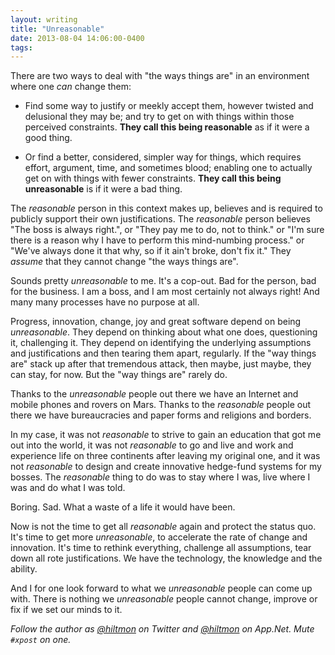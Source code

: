 ```yaml
---
layout: writing
title: "Unreasonable"
date: 2013-08-04 14:06:00-0400
tags: 
---
```


There are two ways to deal with "the ways things are" in an environment where one *can* change them:

* Find some way to justify or meekly accept them, however twisted and delusional they may be; and try to get on with things within those perceived constraints. **They call this being reasonable** as if it were a good thing.

* Or find a better, considered, simpler way for things, which requires effort, argument, time, and sometimes blood; enabling one to actually get on with things with fewer constraints. **They call this being unreasonable** is if it were a bad thing.

The *reasonable* person in this context makes up, believes and is required to publicly support their own justifications. The *reasonable* person believes "The boss is always right.", or "They pay me to do, not to think." or "I'm sure there is a reason why I have to perform this mind-numbing process." or "We've always done it that why, so if it ain't broke, don't fix it." They *assume* that they cannot change "the ways things are".

Sounds pretty *unreasonable* to me. It's a cop-out. Bad for the person, bad for the business. I am a boss, and I am most certainly not always right! And many many processes have no purpose at all.

Progress, innovation, change, joy and great software depend on being *unreasonable*. They depend on thinking about what one does, questioning it, challenging it. They depend on identifying the underlying assumptions and justifications and then tearing them apart, regularly. If the "way things are" stack up after that tremendous attack, then maybe, just maybe, they can stay, for now. But the "way things are" rarely do.

Thanks to the *unreasonable* people out there we have an Internet and mobile phones and rovers on Mars. Thanks to the *reasonable* people out there we have bureaucracies and paper forms and religions and borders.

In my case, it was not *reasonable* to strive to gain an education that got me out into the world, it was not *reasonable* to go and live and work and experience life on three continents after leaving my original one, and it was not *reasonable* to design and create innovative hedge-fund systems for my bosses. The *reasonable* thing to do was to stay where I was, live where I was and do what I was told.

Boring. Sad. What a waste of a life it would have been.

Now is not the time to get all *reasonable* again and protect the status quo. It's time to get more *unreasonable*, to accelerate the rate of change and innovation. It's time to rethink everything, challenge all assumptions, tear down all rote justifications. We have the technology, the knowledge and the ability.

And I for one look forward to what we *unreasonable* people can come up with. There is nothing we *unreasonable* people cannot change, improve or fix if we set our minds to it.

*Follow the author as [@hiltmon](https://twitter.com/hiltmon) on Twitter and [@hiltmon](http://alpha.app.net/hiltmon) on App.Net. Mute `#xpost` on one.*
